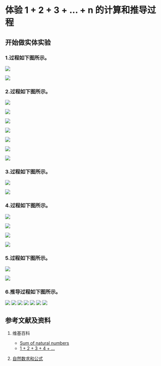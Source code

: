 # 体验 1 + 2 + 3 + ... + n 的计算和推导过程

## 开始做实体实验

### 1.过程如下图所示。

![](/images/数论/体验1+2+3+...+n的计算和推导过程/1a1.jpg)

![](/images/数论/体验1+2+3+...+n的计算和推导过程/1a2.jpg)

### 2.过程如下图所示。

![](/images/数论/体验1+2+3+...+n的计算和推导过程/2a1.jpg)

![](/images/数论/体验1+2+3+...+n的计算和推导过程/2a2.jpg)

![](/images/数论/体验1+2+3+...+n的计算和推导过程/2a3.jpg)

![](/images/数论/体验1+2+3+...+n的计算和推导过程/2a4.jpg)

![](/images/数论/体验1+2+3+...+n的计算和推导过程/2a5.jpg)

![](/images/数论/体验1+2+3+...+n的计算和推导过程/2b1.jpg)

![](/images/数论/体验1+2+3+...+n的计算和推导过程/2b2.jpg)

### 3.过程如下图所示。

![](/images/数论/体验1+2+3+...+n的计算和推导过程/3a1.jpg)

![](/images/数论/体验1+2+3+...+n的计算和推导过程/3a2.jpg)

### 4.过程如下图所示。

![](/images/数论/体验1+2+3+...+n的计算和推导过程/4a1.jpg)

![](/images/数论/体验1+2+3+...+n的计算和推导过程/4a2.jpg)

![](/images/数论/体验1+2+3+...+n的计算和推导过程/4a3.jpg)

![](/images/数论/体验1+2+3+...+n的计算和推导过程/4a4.jpg)

### 5.过程如下图所示。

![](/images/数论/体验1+2+3+...+n的计算和推导过程/5a1.jpg)

![](/images/数论/体验1+2+3+...+n的计算和推导过程/5a2.jpg)

### 6.推导过程如下图所示。

![](/images/数论/体验1+2+3+...+n的计算和推导过程/6a1.jpg)
![](/images/数论/体验1+2+3+...+n的计算和推导过程/6a2.jpg)
![](/images/数论/体验1+2+3+...+n的计算和推导过程/6a3.jpg)
![](/images/数论/体验1+2+3+...+n的计算和推导过程/6a4.jpg)
![](/images/数论/体验1+2+3+...+n的计算和推导过程/6a5.jpg)
![](/images/数论/体验1+2+3+...+n的计算和推导过程/6a6.jpg)
![](/images/数论/体验1+2+3+...+n的计算和推导过程/6a7.jpg)

## 参考文献及资料

1. 维基百科
	- [Sum of natural numbers](https://en.wikipedia.org/wiki/1_%2B_2_%2B_3_%2B_4_%2B_%E2%8B%AF) 
	- [1 + 2 + 3 + 4 + …](https://zh.wikipedia.org/wiki/1_%2B_2_%2B_3_%2B_4_%2B_%E2%80%A6) 

2. [自然数求和公式](https://baike.baidu.com/item/%E8%87%AA%E7%84%B6%E6%95%B0%E6%B1%82%E5%92%8C%E5%85%AC%E5%BC%8F/1574897)
